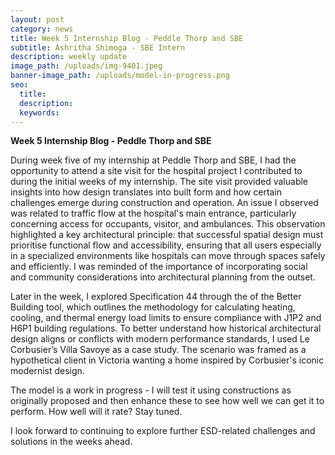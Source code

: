 ```yaml
---
layout: post
category: news
title: Week 5 Internship Blog - Peddle Thorp and SBE
subtitle: Ashritha Shimoga - SBE Intern
description: weekly update
image_path: /uploads/img-9401.jpeg
banner-image_path: /uploads/model-in-progress.png
seo:
  title:
  description:
  keywords:
---
```

**Week 5 Internship Blog - Peddle Thorp and SBE**

During week five of my internship at Peddle Thorp and SBE, I had the opportunity to attend a site visit for the hospital project I contributed to during the initial weeks of my internship. The site visit provided valuable insights into how design translates into built form and how certain challenges emerge during construction and operation. An issue I observed was related to traffic flow at the hospital's main entrance, particularly concerning access for occupants, visitor, and ambulances. This observation highlighted a key architectural principle: that successful spatial design must prioritise functional flow and accessibility, ensuring that all users especially in a specialized environments like hospitals can move through spaces safely and efficiently. I was reminded of the importance of incorporating social and community considerations into architectural planning from the outset.

Later in the week, I explored Specification 44 through the of the Better Building tool, which outlines the methodology for calculating heating, cooling, and thermal energy load limits to ensure compliance with J1P2 and H6P1 building regulations. To better understand how historical architectural design aligns or conflicts with modern performance standards, I used Le Corbusier’s Villa Savoye as a case study. The scenario was framed as a hypothetical client in Victoria wanting a home inspired by Corbusier's iconic modernist design.

The model is a work in progress - I will test it using constructions as originally proposed and then enhance these to see how well we can get it to perform.  How well will it rate?  Stay tuned.

I look forward to continuing to explore further ESD-related challenges and solutions in the weeks ahead.
